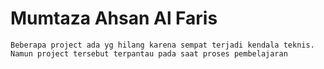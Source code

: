 # Mumtaza Ahsan Al Faris 

```
Beberapa project ada yg hilang karena sempat terjadi kendala teknis. Namun project tersebut terpantau pada saat proses pembelajaran
```
